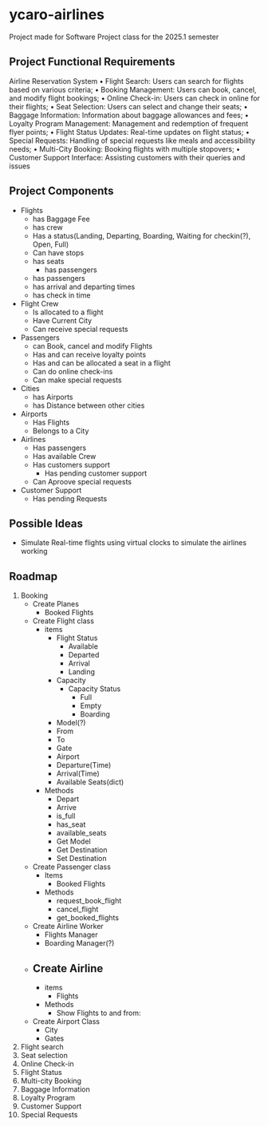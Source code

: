 # ycaro-airlines
Project made for Software Project class for the 2025.1 semester

## Project Functional Requirements
Airline Reservation System
• Flight Search: Users can search for flights based on various criteria;
• Booking Management: Users can book, cancel, and modify flight bookings;
• Online Check-in: Users can check in online for their flights;
• Seat Selection: Users can select and change their seats;
• Baggage Information: Information about baggage allowances and fees;
• Loyalty Program Management: Management and redemption of frequent flyer points;
• Flight Status Updates: Real-time updates on flight status;
• Special Requests: Handling of special requests like meals and accessibility needs;
• Multi-City Booking: Booking flights with multiple stopovers;
• Customer Support Interface: Assisting customers with their queries and issues

## Project Components
- Flights
    - has Baggage Fee
    - has crew
    - Has a status(Landing, Departing, Boarding, Waiting for checkin(?), Open, Full)
    - Can have stops
    - has seats
        - has passengers
    - has passengers
    - has arrival and departing times
    - has check in time 
- Flight Crew
    - Is allocated to a flight
    - Have Current City
    - Can receive special requests
- Passengers
    - can Book, cancel and modify Flights
    - Has and can receive loyalty points
    - Has and can  be allocated a seat in a flight
    - Can do online check-ins
    - Can make special requests
- Cities
    - has Airports
    - has Distance between other cities
- Airports
    - Has Flights 
    - Belongs to a City
- Airlines
    - Has passengers
    - Has available Crew
    - Has customers support 
        - Has pending customer support 
    - Can Aproove special requests
- Customer Support 
    - Has pending Requests


## Possible Ideas
- Simulate Real-time flights using virtual clocks to simulate the airlines working

## Roadmap
1. Booking 
    - Create Planes
        - Booked Flights
    - Create Flight class
        - items
            - Flight Status
                - Available
                - Departed
                - Arrival
                - Landing 
            - Capacity
                - Capacity Status
                    - Full 
                    - Empty
                    - Boarding
            - Model(?)
            - From
            - To
            - Gate
            - Airport
            - Departure(Time)
            - Arrival(Time)
            - Available Seats(dict)
        - Methods
            - Depart
            - Arrive
            - is_full
            - has_seat
            - available_seats
            - Get Model
            - Get Destination
            - Set Destination
    - Create Passenger class
        - Items
            - Booked Flights
        - Methods
            - request_book_flight
            - cancel_flight
            - get_booked_flights
    - Create Airline Worker
        - Flights Manager 
        - Boarding Manager(?)
    - Create Airline
        -
        - items
            - Flights
        - Methods
            - Show Flights to and from:
    - Create Airport Class
        - City
        - Gates
2. Flight search
3. Seat selection
4. Online Check-in
5. Flight Status
6. Multi-city Booking
7. Baggage Information
8. Loyalty Program
9. Customer Support
10. Special  Requests
     

